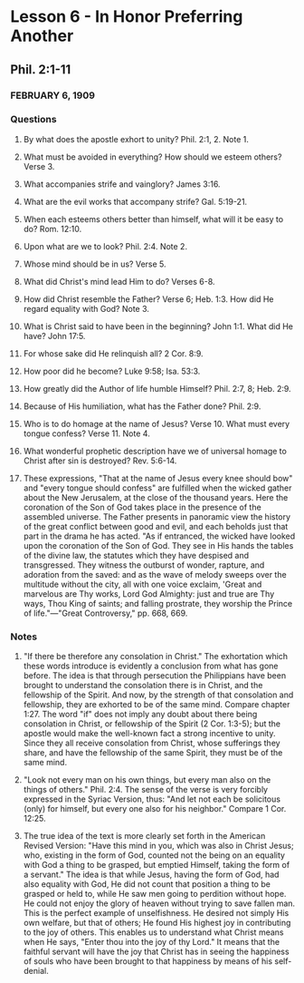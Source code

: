 # Lesson 6 - In Honor Preferring Another

## Phil. 2:1-11

### FEBRUARY 6, 1909

### Questions

1. By what does the apostle exhort to unity? Phil. 2:1, 2. Note 1.
2. What must be avoided in everything? How should we esteem others? Verse 3.
3. What accompanies strife and vainglory? James 3:16.
4. What are the evil works that accompany strife? Gal. 5:19-21.
5. When each esteems others better than himself, what will it be easy to do? Rom. 12:10.
6. Upon what are we to look? Phil. 2:4. Note 2.
7. Whose mind should be in us? Verse 5.
8. What did Christ's mind lead Him to do? Verses 6-8.
9. How did Christ resemble the Father? Verse 6; Heb. 1:3. How did He regard equality with God? Note 3.
10. What is Christ said to have been in the beginning? John 1:1. What did He have? John 17:5.
11. For whose sake did He relinquish all? 2 Cor. 8:9.
12. How poor did he become? Luke 9:58; Isa. 53:3.
13. How greatly did the Author of life humble Himself? Phil. 2:7, 8; Heb. 2:9.
14. Because of His humiliation, what has the Father done? Phil. 2:9.
15. Who is to do homage at the name of Jesus? Verse 10. What must every tongue confess? Verse 11. Note 4.
16. What wonderful prophetic description have we of universal homage to Christ after sin is destroyed? Rev. 5:6-14.

4. These expressions, "That at the name of Jesus every knee should bow" and "every tongue should confess" are fulfilled when the wicked gather about the New Jerusalem, at the close of the thousand years. Here the coronation of the Son of God takes place in the presence of the assembled universe. The Father presents in panoramic view the history of the great conflict between good and evil, and each beholds just that part in the drama he has acted. "As if entranced, the wicked have looked upon the coronation of the Son of God. They see in His hands the tables of the divine law, the statutes which they have despised and transgressed. They witness the outburst of wonder, rapture, and adoration from the saved: and as the wave of melody sweeps over the multitude without the city, all with one voice exclaim, 'Great and marvelous are Thy works, Lord God Almighty: just and true are Thy ways, Thou King of saints; and falling prostrate, they worship the Prince of life."—"Great Controversy," pp. 668, 669.

### Notes

1. "If there be therefore any consolation in Christ." The exhortation which these words introduce is evidently a conclusion from what has gone before. The idea is that through persecution the Philippians have been brought to understand the consolation there is in Christ, and the fellowship of the Spirit. And now, by the strength of that consolation and fellowship, they are exhorted to be of the same mind. Compare chapter 1:27. The word "if" does not imply any doubt about there being consolation in Christ, or fellowship of the Spirit (2 Cor. 1:3-5); but the apostle would make the well-known fact a strong incentive to unity. Since they all receive consolation from Christ, whose sufferings they share, and have the fellowship of the same Spirit, they must be of the same mind.

2. "Look not every man on his own things, but every man also on the things of others." Phil. 2:4. The sense of the verse is very forcibly expressed in the Syriac Version, thus: "And let not each be solicitous (only) for himself, but every one also for his neighbor." Compare 1 Cor. 12:25.

3. The true idea of the text is more clearly set forth in the American Revised Version: "Have this mind in you, which was also in Christ Jesus; who, existing in the form of God, counted not the being on an equality with God a thing to be grasped, but emptied Himself, taking the form of a servant." The idea is that while Jesus, having the form of God, had also equality with God, He did not count that position a thing to be grasped or held to, while He saw men going to perdition without hope. He could not enjoy the glory of heaven without trying to save fallen man. This is the perfect example of unselfishness. He desired not simply His own welfare, but that of others; He found His highest joy in contributing to the joy of others. This enables us to understand what Christ means when He says, "Enter thou into the joy of thy Lord." It means that the faithful servant will have the joy that Christ has in seeing the happiness of souls who have been brought to that happiness by means of his self-denial.